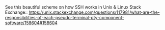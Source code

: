 

See this beautiful scheme on how SSH works in Unix & Linux Stack Exchange::
https://unix.stackexchange.com/questions/117981/what-are-the-responsibilities-of-each-pseudo-terminal-pty-component-software/158604#158604
